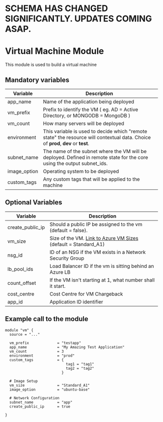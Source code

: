 
# SCHEMA HAS CHANGED SIGNIFICANTLY. UPDATES COMING ASAP.

# Virtual Machine Module
This module is used to build a virtual machine

## Mandatory variables

Variable    | Description
--------    | -----------
app_name         | Name of the application being deployed
vm_prefix        | Prefix to identify the VM ( eg. AD = Active Directory, or MONGODB = MongoDB )
vm_count         | How many servers will be deployed
environment      | This variable is used to decide which "remote state" the resource will contextual data. Choice of __prod__, __dev__ or __test__.
subnet_name      | The name of the subnet where the VM will be deployed. Defined in remote state for the core using the output subnet_ids.
image_option     |  Operating system to be deployed
custom_tags      |  Any custom tags that will be applied to the machine


## Optional Variables

Variable | Description
-------- | -----------
create_public_ip              | Should a public IP be assigned to the vm (default = false).
vm_size                       | Size of the VM. [Link to Azure VM Sizes](https://azure.microsoft.com/en-us/documentation/articles/virtual-machines-windows-sizes/) (default = Standard_A1)
nsg_id                        | ID of an NSG if the VM exists in a Network Security Group
lb_pool_ids                   | Load Balancer ID if the vm is sitting behind an Azure LB
count_offset                  | If the VM isn't starting at 1, what number shall it start.
cost_centre                   | Cost Centre for VM Chargeback
app_id                        | Application ID identifier

## Example call to the module

```
module "vm" {
  source = "..."

  vm_prefix             = "testapp"
  app_name              = "My Amazing Test Application"
  vm_count              = 3
  environment           = "prod"
  custom_tags           = {
                            tag1 = "tag1"
                            tag2 = "tag2"
                          }

  # Image Setup
  vm_size               = "Standard_A1"
  image_option          = "ubuntu-base"

  # Network Configuration
  subnet_name           = "app"
  create_public_ip      = true

}

```

